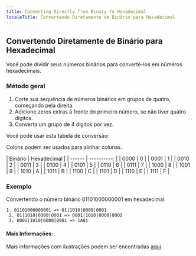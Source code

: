 ```yaml
---
title: Converting Directly from Binary to Hexadecimal
localeTitle: Convertendo Diretamente de Binário para Hexadecimal
---
```

## Convertendo Diretamente de Binário para Hexadecimal

Você pode dividir seus números binários para convertê-los em números hexadecimais.

### Método geral

1.  Corte sua sequência de números binários em grupos de quatro, começando pela direita.
2.  Adicione zeros extras à frente do primeiro número, se não tiver quatro dígitos.
3.  Converta um grupo de 4 dígitos por vez.

Você pode usar esta tabela de conversão:

Colons podem ser usados ​​para alinhar colunas.

| Binário | Hexadecimal | | ------ | ----------: | | 0000 | 0 | | 0001 | 1 | | 0010 | 2 | | 0011 | 3 | | 0100 | 4 | | 0101 | 5 | | 0110 | 6 | | 0111 | 7 | | 1000 | 8 | | 1001 | 9 | | 1010 | A | | 1011 | B | | 1100 | C | | 1101 | D | | 1110 | E | | 1111 | F |

### Exemplo

Convertendo o número binário 01101000000001 em hexadecimal.
```
1. 01101000000001 => 01|1010|0000|0001 
 2. 01|1010|0000|0001 => 0001|1010|0000|0001 
 3. 0001|1010|0000|0001 => 1A01 
```

#### Mais Informações:

Mais informações com ilustrações podem ser encontradas [aqui](https://www.wikihow.com/Convert-Binary-to-Hexadecimal#Converting_Long_Binary_Strings_sub)